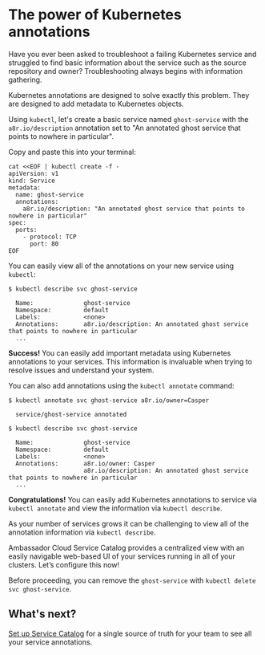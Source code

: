 # The power of Kubernetes annotations 

Have you ever been asked to troubleshoot a failing Kubernetes service and struggled to find basic information about the service such as the source repository and owner? Troubleshooting always begins with information gathering. 

Kubernetes annotations are designed to solve exactly this problem. They are designed to add metadata to Kubernetes objects. 

Using `kubectl`, let's create a basic service named `ghost-service` with the `a8r.io/description` annotation set to "An annotated ghost service that points to nowhere in particular".

Copy and paste this into your terminal:

```
cat <<EOF | kubectl create -f -
apiVersion: v1
kind: Service
metadata:
  name: ghost-service
  annotations:
    a8r.io/description: "An annotated ghost service that points to nowhere in particular"
spec:
  ports:
    - protocol: TCP
      port: 80
EOF
```

You can easily view all of the annotations on your new service using `kubectl`:

```
$ kubectl describe svc ghost-service
  
  Name:              ghost-service
  Namespace:         default
  Labels:            <none>
  Annotations:       a8r.io/description: An annotated ghost service that points to nowhere in particular
  ...
```

<Alert severity="success"><b>Success!</b> You can easily add important metadata using Kubernetes annotations to your services. This information is invaluable when trying to resolve issues and understand your system.</Alert>

You can also add annotations using the `kubectl annotate` command:

```
$ kubectl annotate svc ghost-service a8r.io/owner=Casper
  
  service/ghost-service annotated
  
$ kubectl describe svc ghost-service 
  
  Name:              ghost-service
  Namespace:         default
  Labels:            <none>
  Annotations:       a8r.io/owner: Casper
                     a8r.io/description: An annotated ghost service that points to nowhere in particular
  ...
```

<Alert severity="success">
  <b>Congratulations!</b> You can easily add Kubernetes annotations to service via <code>kubectl annotate</code> and view the information via <code>kubectl describe</code>.
</Alert>

As your number of services grows it can be challenging to view all of the annotation information via `kubectl describe`. 

Ambassador Cloud Service Catalog provides a centralized view with an easily navigable web-based UI of your services running in all of your clusters. Let’s configure this now!

<Alert severity="info">
  Before proceeding, you can remove the <code>ghost-service</code> with <code>kubectl delete svc ghost-service</code>.
</Alert>

## What's next?

[Set up Service Catalog](../quick-start/) for a single source of truth for your team to see all your service annotations.